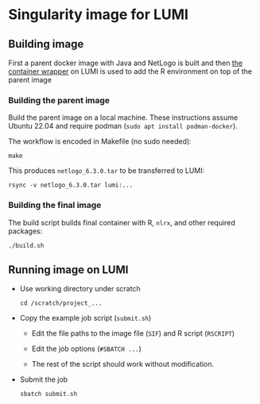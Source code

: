 # Singularity image for LUMI


## Building image

First a parent docker image with Java and NetLogo is built and then
[the container wrapper](https://docs.lumi-supercomputer.eu/software/installing/container-wrapper/)
on LUMI is used to add the R environment on top of the parent image


### Building the parent image

Build the parent image on a local machine.
These instructions assume Ubuntu 22.04 and require podman
(`sudo apt install podman-docker`).


The workflow is encoded in Makefile (no sudo needed):

    make

This produces `netlogo_6.3.0.tar` to be transferred to LUMI:

    rsync -v netlogo_6.3.0.tar lumi:...


### Building the final image

The build script builds final container with R, `nlrx`, and other required packages:

    ./build.sh


## Running image on LUMI

* Use working directory under scratch

      cd /scratch/project_...

* Copy the example job script (`submit.sh`)

  * Edit the file paths to the image file (`SIF`) and R script (`RSCRIPT`)

  * Edit the job options (`#SBATCH ...`)

  * The rest of the script should work without modification.

* Submit the job

      sbatch submit.sh
